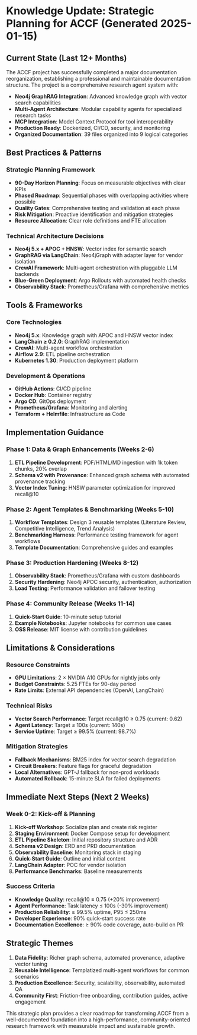 # Knowledge Update: Strategic Planning for ACCF (Generated 2025-01-15)

## Current State (Last 12+ Months)

The ACCF project has successfully completed a major documentation reorganization, establishing a professional and maintainable documentation structure. The project is a comprehensive research agent system with:

- **Neo4j GraphRAG Integration**: Advanced knowledge graph with vector search capabilities
- **Multi-Agent Architecture**: Modular capability agents for specialized research tasks
- **MCP Integration**: Model Context Protocol for tool interoperability
- **Production Ready**: Dockerized, CI/CD, security, and monitoring
- **Organized Documentation**: 39 files organized into 9 logical categories

## Best Practices & Patterns

### Strategic Planning Framework
- **90-Day Horizon Planning**: Focus on measurable objectives with clear KPIs
- **Phased Roadmap**: Sequential phases with overlapping activities where possible
- **Quality Gates**: Comprehensive testing and validation at each phase
- **Risk Mitigation**: Proactive identification and mitigation strategies
- **Resource Allocation**: Clear role definitions and FTE allocation

### Technical Architecture Decisions
- **Neo4j 5.x + APOC + HNSW**: Vector index for semantic search
- **GraphRAG via LangChain**: Neo4jGraph with adapter layer for vendor isolation
- **CrewAI Framework**: Multi-agent orchestration with pluggable LLM backends
- **Blue-Green Deployment**: Argo Rollouts with automated health checks
- **Observability Stack**: Prometheus/Grafana with comprehensive metrics

## Tools & Frameworks

### Core Technologies
- **Neo4j 5.x**: Knowledge graph with APOC and HNSW vector index
- **LangChain ≥ 0.2.0**: GraphRAG implementation
- **CrewAI**: Multi-agent workflow orchestration
- **Airflow 2.9**: ETL pipeline orchestration
- **Kubernetes 1.30**: Production deployment platform

### Development & Operations
- **GitHub Actions**: CI/CD pipeline
- **Docker Hub**: Container registry
- **Argo CD**: GitOps deployment
- **Prometheus/Grafana**: Monitoring and alerting
- **Terraform + Helmfile**: Infrastructure as Code

## Implementation Guidance

### Phase 1: Data & Graph Enhancements (Weeks 2-6)
1. **ETL Pipeline Development**: PDF/HTML/MD ingestion with 1k token chunks, 20% overlap
2. **Schema v2 with Provenance**: Enhanced graph schema with automated provenance tracking
3. **Vector Index Tuning**: HNSW parameter optimization for improved recall@10

### Phase 2: Agent Templates & Benchmarking (Weeks 5-10)
1. **Workflow Templates**: Design 3 reusable templates (Literature Review, Competitive Intelligence, Trend Analysis)
2. **Benchmarking Harness**: Performance testing framework for agent workflows
3. **Template Documentation**: Comprehensive guides and examples

### Phase 3: Production Hardening (Weeks 8-12)
1. **Observability Stack**: Prometheus/Grafana with custom dashboards
2. **Security Hardening**: Neo4j APOC security, authentication, authorization
3. **Load Testing**: Performance validation and failover testing

### Phase 4: Community Release (Weeks 11-14)
1. **Quick-Start Guide**: 10-minute setup tutorial
2. **Example Notebooks**: Jupyter notebooks for common use cases
3. **OSS Release**: MIT license with contribution guidelines

## Limitations & Considerations

### Resource Constraints
- **GPU Limitations**: 2 × NVIDIA A10 GPUs for nightly jobs only
- **Budget Constraints**: 5.25 FTEs for 90-day period
- **Rate Limits**: External API dependencies (OpenAI, LangChain)

### Technical Risks
- **Vector Search Performance**: Target recall@10 ≥ 0.75 (current: 0.62)
- **Agent Latency**: Target ≤ 100s (current: 140s)
- **Service Uptime**: Target ≥ 99.5% (current: 98.7%)

### Mitigation Strategies
- **Fallback Mechanisms**: BM25 index for vector search degradation
- **Circuit Breakers**: Feature flags for graceful degradation
- **Local Alternatives**: GPT-J fallback for non-prod workloads
- **Automated Rollback**: 15-minute SLA for failed deployments

## Immediate Next Steps (Next 2 Weeks)

### Week 0-2: Kick-off & Planning
1. **Kick-off Workshop**: Socialize plan and create risk register
2. **Staging Environment**: Docker Compose setup for development
3. **ETL Pipeline Skeleton**: Initial repository structure and ADR
4. **Schema v2 Design**: ERD and PRD documentation
5. **Observability Baseline**: Monitoring stack in staging
6. **Quick-Start Guide**: Outline and initial content
7. **LangChain Adapter**: POC for vendor isolation
8. **Performance Benchmarks**: Baseline measurements

### Success Criteria
- **Knowledge Quality**: recall@10 ≥ 0.75 (+20% improvement)
- **Agent Performance**: Task latency ≤ 100s (-30% improvement)
- **Production Reliability**: ≥ 99.5% uptime, P95 ≤ 250ms
- **Developer Experience**: 90% quick-start success rate
- **Documentation Excellence**: ≥ 90% code coverage, auto-build on PR

## Strategic Themes

1. **Data Fidelity**: Richer graph schema, automated provenance, adaptive vector tuning
2. **Reusable Intelligence**: Templatized multi-agent workflows for common scenarios
3. **Production Excellence**: Security, scalability, observability, automated QA
4. **Community First**: Friction-free onboarding, contribution guides, active engagement

This strategic plan provides a clear roadmap for transforming ACCF from a well-documented foundation into a high-performance, community-oriented research framework with measurable impact and sustainable growth. 
